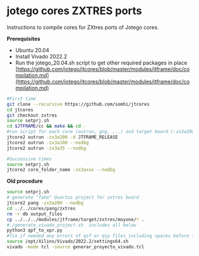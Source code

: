 # jotego cores ZXTRES ports

Instructions to compile cores for ZXtres ports of Jotego cores.  

**Prerequisites**

- Ubuntu 20.04
- Install Vivado 2022.2
- Run the jotego_20.04.sh script to get other required packages in place  [https://github.com/jotego/jtcores/blob/master/modules/jtframe/doc/compilation.md](https://github.com/jotego/jtcores/blob/master/modules/jtframe/doc/compilation.md)



```sh
#First time
git clone --recursive https://github.com/somhi/jtcores
cd jtcores
git checkout zxtres
source setprj.sh
cd $JTFRAME/cc && make && cd -
#run script for each core (outrun, gng, ...) and target board (-zx3a200, -zx3a100, -zx3a35):
jtcore2 outrun -zx3a200 -d JTFRAME_RELEASE
jtcore2 outrun -zx3a100 --nodbg
jtcore2 outrun -zx3a35 --nodbg

#Successive times
source setprj.sh
jtcore2 core_folder_name -zx3axxx --nodbg
```



**Old procedure**

```sh
source setprj.sh
# generate "fake" Quartus project for zxtres board
jtcore2 pang -zx3a200 --nodbg
cd ../../cores/pang/zxtres
rm -r db output_files
cp ../../../modules/jtframe/target/zxtres/moyone/* .
#./generate_vivado_project.sh  includes all below
python3 qpf_to_xpr.py
#fix if needed any errors of qsf or qip files including spaces before file locatio
source /opt/Xilinx/Vivado/2022.2/settings64.sh 
vivado -mode tcl -source generar_proyecto_vivado.tcl
```

